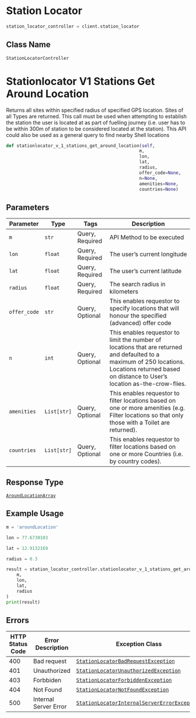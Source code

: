 # Station Locator

```python
station_locator_controller = client.station_locator
```

## Class Name

`StationLocatorController`


# Stationlocator V1 Stations Get Around Location

Returns all sites within specified radius of specified GPS location. Sites of all Types are returned. This call must be used when attempting to establish the station the user is located at as part of fuelling journey (i.e. user has to be within 300m of station to be considered located at the station). This API could also be used as a general query to find nearby Shell locations

```python
def stationlocator_v_1_stations_get_around_location(self,
                                                   m,
                                                   lon,
                                                   lat,
                                                   radius,
                                                   offer_code=None,
                                                   n=None,
                                                   amenities=None,
                                                   countries=None)
```

## Parameters

| Parameter | Type | Tags | Description |
|  --- | --- | --- | --- |
| `m` | `str` | Query, Required | API Method to be executed |
| `lon` | `float` | Query, Required | The user’s current longitude |
| `lat` | `float` | Query, Required | The user’s current latitude |
| `radius` | `float` | Query, Required | The search radius in kilometers |
| `offer_code` | `str` | Query, Optional | This enables requestor to specify locations that will honour the specified (advanced) offer code |
| `n` | `int` | Query, Optional | This enables requestor to limit the number of locations that are returned and defaulted to a maximum of 250 locations. Locations returned based on distance to User’s location as-the-crow-flies. |
| `amenities` | `List[str]` | Query, Optional | This enables requestor to filter locations based on one or more amenities (e.g. Filter locations so that only those with a Toilet are returned). |
| `countries` | `List[str]` | Query, Optional | This enables requestor to filter locations based on one or more Countries (i.e. by country codes). |

## Response Type

[`AroundLocationArray`](../../doc/models/around-location-array.md)

## Example Usage

```python
m = 'aroundLocation'

lon = 77.6730103

lat = 12.9132169

radius = 0.3

result = station_locator_controller.stationlocator_v_1_stations_get_around_location(
    m,
    lon,
    lat,
    radius
)
print(result)
```

## Errors

| HTTP Status Code | Error Description | Exception Class |
|  --- | --- | --- |
| 400 | Bad request | [`StationLocatorBadRequestException`](../../doc/models/station-locator-bad-request-exception.md) |
| 401 | Unauthorized | [`StationLocatorUnauthorizedException`](../../doc/models/station-locator-unauthorized-exception.md) |
| 403 | Forbbiden | [`StationLocatorForbiddenException`](../../doc/models/station-locator-forbidden-exception.md) |
| 404 | Not Found | [`StationLocatorNotFoundException`](../../doc/models/station-locator-not-found-exception.md) |
| 500 | Internal Server Error | [`StationLocatorInternalServerErrorException`](../../doc/models/station-locator-internal-server-error-exception.md) |

